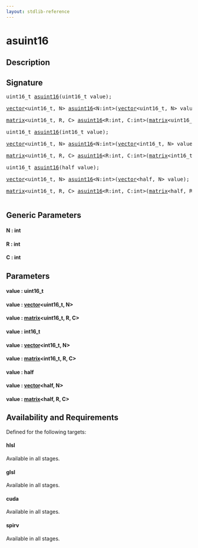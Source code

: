```yaml
---
layout: stdlib-reference
---
```


# asuint16

## Description





## Signature 

<pre>
uint16_t <a href="/stdlib-reference/global-decls/asuint16">asuint16</a>(uint16_t <span class='code_param'>value</span>);

<a href="/stdlib-reference/types/vector/index" class="code_type">vector</a>&lt;uint16_t, N&gt; <a href="/stdlib-reference/global-decls/asuint16">asuint16</a>&lt;N:<span class="code_keyword">int</span>&gt;(<a href="/stdlib-reference/types/vector/index" class="code_type">vector</a>&lt;uint16_t, N&gt; <span class='code_param'>value</span>);

<a href="/stdlib-reference/types/matrix/index" class="code_type">matrix</a>&lt;uint16_t, R, C&gt; <a href="/stdlib-reference/global-decls/asuint16">asuint16</a>&lt;R:<span class="code_keyword">int</span>, C:<span class="code_keyword">int</span>&gt;(<a href="/stdlib-reference/types/matrix/index" class="code_type">matrix</a>&lt;uint16_t, R, C&gt; <span class='code_param'>value</span>);

uint16_t <a href="/stdlib-reference/global-decls/asuint16">asuint16</a>(int16_t <span class='code_param'>value</span>);

<a href="/stdlib-reference/types/vector/index" class="code_type">vector</a>&lt;uint16_t, N&gt; <a href="/stdlib-reference/global-decls/asuint16">asuint16</a>&lt;N:<span class="code_keyword">int</span>&gt;(<a href="/stdlib-reference/types/vector/index" class="code_type">vector</a>&lt;int16_t, N&gt; <span class='code_param'>value</span>);

<a href="/stdlib-reference/types/matrix/index" class="code_type">matrix</a>&lt;uint16_t, R, C&gt; <a href="/stdlib-reference/global-decls/asuint16">asuint16</a>&lt;R:<span class="code_keyword">int</span>, C:<span class="code_keyword">int</span>&gt;(<a href="/stdlib-reference/types/matrix/index" class="code_type">matrix</a>&lt;int16_t, R, C&gt; <span class='code_param'>value</span>);

uint16_t <a href="/stdlib-reference/global-decls/asuint16">asuint16</a>(<span class="code_keyword">half</span> <span class='code_param'>value</span>);

<a href="/stdlib-reference/types/vector/index" class="code_type">vector</a>&lt;uint16_t, N&gt; <a href="/stdlib-reference/global-decls/asuint16">asuint16</a>&lt;N:<span class="code_keyword">int</span>&gt;(<a href="/stdlib-reference/types/vector/index" class="code_type">vector</a>&lt;<span class="code_keyword">half</span>, N&gt; <span class='code_param'>value</span>);

<a href="/stdlib-reference/types/matrix/index" class="code_type">matrix</a>&lt;uint16_t, R, C&gt; <a href="/stdlib-reference/global-decls/asuint16">asuint16</a>&lt;R:<span class="code_keyword">int</span>, C:<span class="code_keyword">int</span>&gt;(<a href="/stdlib-reference/types/matrix/index" class="code_type">matrix</a>&lt;<span class="code_keyword">half</span>, R, C&gt; <span class='code_param'>value</span>);

</pre>

## Generic Parameters

#### N  : int
#### R  : int
#### C  : int

## Parameters

#### value  : uint16\_t
#### value  : [vector](/stdlib-reference/types/vector/index)\<uint16\_t, N\>
#### value  : [matrix](/stdlib-reference/types/matrix/index)\<uint16\_t, R, C\>
#### value  : int16\_t
#### value  : [vector](/stdlib-reference/types/vector/index)\<int16\_t, N\>
#### value  : [matrix](/stdlib-reference/types/matrix/index)\<int16\_t, R, C\>
#### value  : half
#### value  : [vector](/stdlib-reference/types/vector/index)\<half, N\>
#### value  : [matrix](/stdlib-reference/types/matrix/index)\<half, R, C\>

## Availability and Requirements

Defined for the following targets:

#### hlsl
Available in all stages.

#### glsl
Available in all stages.

#### cuda
Available in all stages.

#### spirv
Available in all stages.



